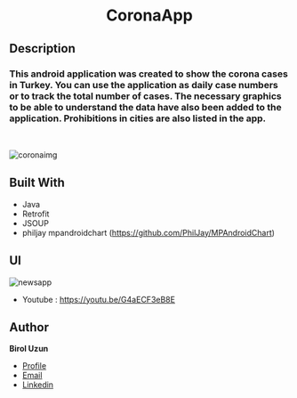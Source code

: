
<h1 align="center">CoronaApp</h1>

## Description

### This android application was created to show the corona cases in Turkey. You can use the application as daily case numbers or to track the total number of cases. The necessary graphics to be able to understand the data have also been added to the application. Prohibitions in cities are also listed in the app.

<br>


![coronaimg](https://user-images.githubusercontent.com/42109123/126911798-b92857db-8ace-47fc-8ddc-e894d4e6fd00.jpeg)


## Built With

- Java
- Retrofit
- JSOUP
- philjay mpandroidchart (https://github.com/PhilJay/MPAndroidChart)

## UI

![newsapp](https://user-images.githubusercontent.com/42109123/126251519-dc84c425-adf8-430b-b4cc-3a27555bd7a2.gif)

- Youtube : https://youtu.be/G4aECF3eB8E



## Author

**Birol Uzun**

- [Profile](https://github.com/brluzn)
- [Email](mailto:brl.uzn2017@gmail.com?subject=Hi% "Hi!")
- [Linkedin](https://linkedin.com/in/birol-uzun-625304159)
